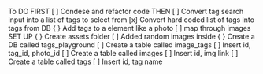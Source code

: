 To DO
FIRST
[ ] Condese and refactor code
THEN
[ ] Convert tag search input into a list of tags to select from
[x] Convert hard coded list of tags into tags from DB
{ } Add tags to a element like a photo
[ ] map through images
SET UP
{ } Create assets folder
[ ] Added random images inside
{ } Create a DB called tags_playground
[ ] Create a table called image_tags
[ ] Insert id, tag_id, photo_id <!--Basically replicate movies table but with tags as genres and photos as movies -->
[ ] Create a table called images
[ ] Insert id, img link
[ ] Create a table called tags
[ ] Insert id, tag name
